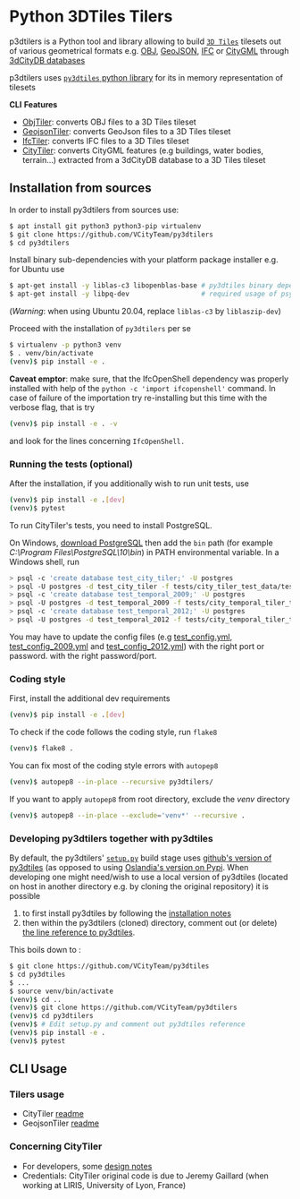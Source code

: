 # Python 3DTiles Tilers

p3dtilers is a Python tool and library allowing to build [`3D Tiles`](https://github.com/AnalyticalGraphicsInc/3d-tiles) tilesets out of various geometrical formats e.g. [OBJ](https://en.wikipedia.org/wiki/Wavefront_.obj_file), [GeoJSON](https://en.wikipedia.org/wiki/GeoJSON), [IFC](https://en.wikipedia.org/wiki/Industry_Foundation_Classes) or [CityGML](https://en.wikipedia.org/wiki/CityGML) through [3dCityDB databases](https://3dcitydb-docs.readthedocs.io/en/release-v4.2.3/)

p3dtilers uses [`py3dtiles` python library](https://gitlab.com/Oslandia/py3dtiles) for its in memory representation of tilesets

**CLI** **Features**

* [ObjTiler](./py3dtilers/ObjTiler): converts OBJ files to a 3D Tiles tileset
* [GeojsonTiler](./py3dtilers/GeojsonTiler): converts GeoJson files to a 3D Tiles tileset
* [IfcTiler](./py3dtilers/IfcTiler): converts IFC files to a 3D Tiles tileset
* [CityTiler](./py3dtilers/CityTiler): converts CityGML features (e.g buildings, water bodies, terrain...) extracted from a 3dCityDB database to a 3D Tiles tileset

## Installation from sources

In order to install py3dtilers from sources use:

```bash
$ apt install git python3 python3-pip virtualenv
$ git clone https://github.com/VCityTeam/py3dtilers
$ cd py3dtilers
```

Install binary sub-dependencies with your platform package installer e.g. for Ubuntu use

```bash
$ apt-get install -y liblas-c3 libopenblas-base # py3dtiles binary dependencies
$ apt-get install -y libpq-dev                  # required usage of psycopg2 within py3dtilers
```

(_Warning_: when using Ubuntu 20.04, replace `liblas-c3` by `liblaszip-dev`)

Proceed with the installation of `py3dtilers` per se

```bash
$ virtualenv -p python3 venv
$ . venv/bin/activate
(venv)$ pip install -e .
```

**Caveat emptor**: make sure, that the IfcOpenShell dependency was properly installed with help of the `python -c 'import ifcopenshell'` command. In case
of failure of the importation try re-installing but this time with the verbose
flag, that is try

```bash
(venv)$ pip install -e . -v
```

and look for the lines concerning `IfcOpenShell.`

### Running the tests (optional)

After the installation, if you additionally wish to run unit tests, use

```bash
(venv)$ pip install -e .[dev]
(venv)$ pytest
```

To run CityTiler's tests, you need to install PostgreSQL.

On Windows, [download PostgreSQL](https://www.postgresql.org/download/) then add the `bin` path (for example _C:\Program Files\PostgreSQL\10\bin_) in PATH environmental variable. In a Windows shell, run

```bash
> psql -c 'create database test_city_tiler;' -U postgres
> psql -U postgres -d test_city_tiler -f tests/city_tiler_test_data/test_data.sql
> psql -c 'create database test_temporal_2009;' -U postgres
> psql -U postgres -d test_temporal_2009 -f tests/city_temporal_tiler_test_data/test_data_temporal_2009.sql
> psql -c 'create database test_temporal_2012;' -U postgres
> psql -U postgres -d test_temporal_2012 -f tests/city_temporal_tiler_test_data/test_data_temporal_2012.sql
```

You may have to update the config files (e.g [test_config.yml](tests/city_tiler_test_data/test_config.yml), [test_config_2009.yml](tests/city_temporal_tiler_test_data/test_config_2009.yml) and [test_config_2012.yml](tests/city_temporal_tiler_test_data/test_config_2012.yml)) with the right port or password. with the right password/port.

### Coding style

First, install the additional dev requirements

```bash
(venv)$ pip install -e .[dev]
```

To check if the code follows the coding style, run `flake8`

```bash
(venv)$ flake8 .
```

You can fix most of the coding style errors with `autopep8`

```bash
(venv)$ autopep8 --in-place --recursive py3dtilers/
```

If you want to apply `autopep8` from root directory, exclude the _venv_ directory

```bash
(venv)$ autopep8 --in-place --exclude='venv*' --recursive .
```

### Developing py3dtilers together with py3dtiles

By default, the py3dtilers' [`setup.py`](https://github.com/VCityTeam/py3dtilers/blob/master/setup.py#L30) build stage uses [github's version of py3dtiles](https://github.com/VCityTeam/py3dtiles) (as opposed to using [Oslandia's version on Pypi](https://pypi.org/project/py3dtiles/).
When developing one might need/wish to use a local version of py3dtiles (located on host in another directory e.g. by cloning the original repository) it is possible 
 1. to first install py3dtiles by following the [installation notes](https://github.com/Oslandia/py3dtiles/blob/master/docs/install.rst)
 2. then within the py3dtilers (cloned) directory, comment out (or delete) [the line reference to py3dtiles](https://github.com/VCityTeam/py3dtilers/blob/master/setup.py#L30).

This boils down to :
```bash
$ git clone https://github.com/VCityTeam/py3dtiles
$ cd py3dtiles
$ ...
$ source venv/bin/activate
(venv)$ cd ..
(venv)$ git clone https://github.com/VCityTeam/py3dtilers
(venv)$ cd py3dtilers
(venv)$ # Edit setup.py and comment out py3dtiles reference
(venv)$ pip install -e .
(venv)$ pytest
```

## CLI Usage

### Tilers usage

* CityTiler [readme](py3dtilers/CityTiler/README.md)
* GeojsonTiler [readme](py3dtilers/GeojsonTiler/README.md)

### Concerning CityTiler

* For developers, some [design notes](Doc/CityTilerDesignNotes.md)
* Credentials: CityTiler original code is due to Jeremy Gaillard (when working at LIRIS, University of Lyon, France)
